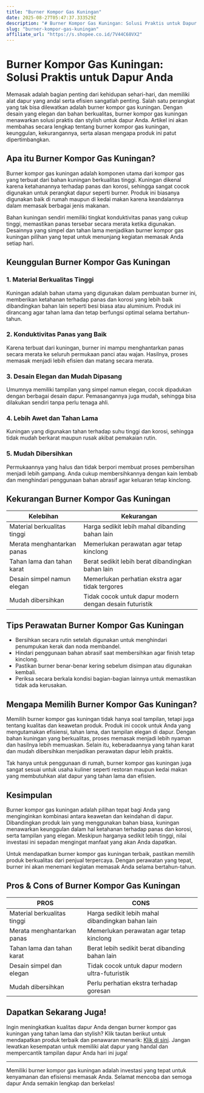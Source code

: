 ```yaml
---
title: "Burner Kompor Gas Kuningan"
date: 2025-08-27T05:47:37.333529Z
description: "# Burner Kompor Gas Kuningan: Solusi Praktis untuk Dapur Anda..."
slug: "burner-kompor-gas-kuningan"
affiliate_url: "https://s.shopee.co.id/7V44C68VX2"
---
```

# Burner Kompor Gas Kuningan: Solusi Praktis untuk Dapur Anda

Memasak adalah bagian penting dari kehidupan sehari-hari, dan memiliki alat dapur yang andal serta efisien sangatlah penting. Salah satu perangkat yang tak bisa dilewatkan adalah burner kompor gas kuningan. Dengan desain yang elegan dan bahan berkualitas, burner kompor gas kuningan menawarkan solusi praktis dan stylish untuk dapur Anda. Artikel ini akan membahas secara lengkap tentang burner kompor gas kuningan, keunggulan, kekurangannya, serta alasan mengapa produk ini patut dipertimbangkan.

## Apa itu Burner Kompor Gas Kuningan?

Burner kompor gas kuningan adalah komponen utama dari kompor gas yang terbuat dari bahan kuningan berkualitas tinggi. Kuningan dikenal karena ketahanannya terhadap panas dan korosi, sehingga sangat cocok digunakan untuk perangkat dapur seperti burner. Produk ini biasanya digunakan baik di rumah maupun di kedai makan karena keandalannya dalam memasak berbagai jenis makanan.

Bahan kuningan sendiri memiliki tingkat konduktivitas panas yang cukup tinggi, memastikan panas tersebar secara merata ketika digunakan. Desainnya yang simpel dan tahan lama menjadikan burner kompor gas kuningan pilihan yang tepat untuk menunjang kegiatan memasak Anda setiap hari.

## Keunggulan Burner Kompor Gas Kuningan

### 1. Material Berkualitas Tinggi

Kuningan adalah bahan utama yang digunakan dalam pembuatan burner ini, memberikan ketahanan terhadap panas dan korosi yang lebih baik dibandingkan bahan lain seperti besi biasa atau aluminium. Produk ini dirancang agar tahan lama dan tetap berfungsi optimal selama bertahun-tahun.

### 2. Konduktivitas Panas yang Baik

Karena terbuat dari kuningan, burner ini mampu menghantarkan panas secara merata ke seluruh permukaan panci atau wajan. Hasilnya, proses memasak menjadi lebih efisien dan matang secara merata.

### 3. Desain Elegan dan Mudah Dipasang

Umumnya memiliki tampilan yang simpel namun elegan, cocok dipadukan dengan berbagai desain dapur. Pemasangannya juga mudah, sehingga bisa dilakukan sendiri tanpa perlu tenaga ahli.

### 4. Lebih Awet dan Tahan Lama

Kuningan yang digunakan tahan terhadap suhu tinggi dan korosi, sehingga tidak mudah berkarat maupun rusak akibat pemakaian rutin.

### 5. Mudah Dibersihkan

Permukaannya yang halus dan tidak berpori membuat proses pembersihan menjadi lebih gampang. Anda cukup membersihkannya dengan kain lembab dan menghindari penggunaan bahan abrasif agar keluaran tetap kinclong.

## Kekurangan Burner Kompor Gas Kuningan

| Kelebihan                                     | Kekurangan                                               |
|----------------------------------------------|----------------------------------------------------------|
| Material berkualitas tinggi                  | Harga sedikit lebih mahal dibanding bahan lain          |
| Merata menghantarkan panas                   | Memerlukan perawatan agar tetap kinclong              |
| Tahan lama dan tahan karat                    | Berat sedikit lebih berat dibandingkan bahan lain     |
| Desain simpel namun elegan                   | Memerlukan perhatian ekstra agar tidak tergores        |
| Mudah dibersihkan                            | Tidak cocok untuk dapur modern dengan desain futuristik|

## Tips Perawatan Burner Kompor Gas Kuningan

- Bersihkan secara rutin setelah digunakan untuk menghindari penumpukan kerak dan noda membandel.
- Hindari penggunaan bahan abrasif saat membersihkan agar finish tetap kinclong.
- Pastikan burner benar-benar kering sebelum disimpan atau digunakan kembali.
- Periksa secara berkala kondisi bagian-bagian lainnya untuk memastikan tidak ada kerusakan.

## Mengapa Memilih Burner Kompor Gas Kuningan?

Memilih burner kompor gas kuningan tidak hanya soal tampilan, tetapi juga tentang kualitas dan keawetan produk. Produk ini cocok untuk Anda yang mengutamakan efisiensi, tahan lama, dan tampilan elegan di dapur. Dengan bahan kuningan yang berkualitas, proses memasak menjadi lebih nyaman dan hasilnya lebih memuaskan. Selain itu, keberadaannya yang tahan karat dan mudah dibersihkan menjadikan perawatan dapur lebih praktis.

Tak hanya untuk penggunaan di rumah, burner kompor gas kuningan juga sangat sesuai untuk usaha kuliner seperti restoran maupun kedai makan yang membutuhkan alat dapur yang tahan lama dan efisien.

## Kesimpulan

Burner kompor gas kuningan adalah pilihan tepat bagi Anda yang menginginkan kombinasi antara keawetan dan keindahan di dapur. Dibandingkan produk lain yang menggunakan bahan biasa, kuningan menawarkan keunggulan dalam hal ketahanan terhadap panas dan korosi, serta tampilan yang elegan. Meskipun harganya sedikit lebih tinggi, nilai investasi ini sepadan mengingat manfaat yang akan Anda dapatkan.

Untuk mendapatkan burner kompor gas kuningan terbaik, pastikan memilih produk berkualitas dari penjual terpercaya. Dengan perawatan yang tepat, burner ini akan menemani kegiatan memasak Anda selama bertahun-tahun.

## Pros & Cons of Burner Kompor Gas Kuningan

| PROS                                              | CONS                                              |
|--------------------------------------------------|--------------------------------------------------|
| Material berkualitas tinggi                      | Harga sedikit lebih mahal dibandingkan bahan lain |
| Merata menghantarkan panas                       | Memerlukan perawatan agar tetap kinclong       |
| Tahan lama dan tahan karat                        | Berat lebih sedikit berat dibanding bahan lain |
| Desain simpel dan elegan                         | Tidak cocok untuk dapur modern ultra-futuristik|
| Mudah dibersihkan                                | Perlu perhatian ekstra terhadap goresan        |

## Dapatkan Sekarang Juga!

Ingin meningkatkan kualitas dapur Anda dengan burner kompor gas kuningan yang tahan lama dan stylish? Klik tautan berikut untuk mendapatkan produk terbaik dan penawaran menarik: [Klik di sini](https://s.shopee.co.id/7V44C68VX2). Jangan lewatkan kesempatan untuk memiliki alat dapur yang handal dan mempercantik tampilan dapur Anda hari ini juga!

---

Memiliki burner kompor gas kuningan adalah investasi yang tepat untuk kenyamanan dan efisiensi memasak Anda. Selamat mencoba dan semoga dapur Anda semakin lengkap dan berkelas!